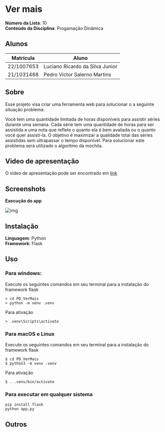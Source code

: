 # Ver mais

**Número da Lista**: 10<br>
**Conteúdo da Disciplina**: Progamação Dinâmica<br>

## Alunos
| Matrícula  | Aluno                           |
| ---------- | ------------------------------- |
| 22/1007653 | Luciano Ricardo da Silva Junior |
| 21/1031468 | Pedro Victor Salerno Martins    |

## Sobre 
Esse projeto visa criar uma ferramenta web para solucionar o a seguinte situação problema:

Você tem uma quantidade limitada de horas disponíveis para assistir séries durante uma semana. Cada série tem uma quantidade de horas para ser assistida e uma nota que reflete o quanto ela é bem avaliada ou o quanto você quer assisti-la. O objetivo é maximizar a qualidade total das séries assistidas sem ultrapassar o tempo disponível. Para solucionar este problema será utilizado o algoritmo da mochila.


## Video de apresentação
O video de apresentação pode ser encontrado em [link]()

## Screenshots

**Execução do app**

![img](assets/img.png)


## Instalação

**Linguagem**: Python<br>
**Framework**: Flask<br>
<!-- Descreva os pré-requisitos para rodar o seu projeto e os comandos necessários. -->


## Uso 
### Para windows:
Execute os seguintes comandos em seu terminal para a instalação do framework flask

~~~
> cd PD_VerMais
> python -m venv .venv
~~~
Para ativação
~~~
> .venv\Scripts\activate
~~~

### Para macOS e Linux
Execute os seguintes comandos em seu terminal para a instalação do framework flask

~~~
$ cd PD_VerMais
$ python3 -m venv .venv
~~~
Para ativação
~~~
$ . .venv/bin/activate
~~~
### Para executar em qualquer sistema 
~~~
pip install flask
python app.py
~~~



## Outros 
<!-- Quaisquer outras informações sobre seu projeto podem ser descritas abaixo. -->




